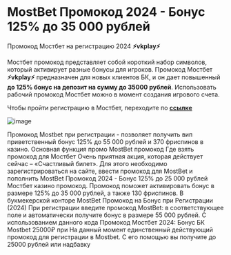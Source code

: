 # MostBet Промокод 2024 - Бонус 125% до 35 000 рублей

Промокод Мостбет на регистрацию 2024 **⚡vkplay⚡**

Мостбет промокод представляет собой короткий набор символов, который активирует разные бонусы для игроков. Промокод Мостбет **⚡vkplay⚡** предназначен для новых клиентов БК, и он дает повышенный **до 125% бонус на депозит на сумму до 35000 рублей**. Использовать рабочий промокод Мостбет можно в момент создания игрового счета.

Чтобы пройти регистрацию в Мостбет, переходите по **[ссылке](https://soclinks.ru/most-bet)**

![image](https://github.com/user-attachments/assets/a0fb0a71-ea14-4640-8103-124c0f176298)


Промокод Mostbet при регистрации -  позволяет получить вип приветственный бонус 125% до 55 000 рублей и 370 фриспинов в казино. Основная функция промо MostBet промокод Где взять промокод для Мостбет Очень приятная акция, которая действует сейчас – «Счастливый билет». Для этого необходимо зарегистрироваться на сайте, ввести промокод для MostBet и пополнить MostBet Промокод 2024 - Бонус 125% до 25 000 рублей Мостбет казино промокод. Промокод поможет активировать бонус в размере 125% до 35 000 рублей, а также 130 фриспинов. В букмекерской конторе MostBet Промокод на Бонус при Регистрации (2024) При регистрации введите промокод MostBet: в соответствующее поле и автоматически получите бонус в размере 55 000 рублей. С использованием данного кода Промокод Мостбет 2024: Бонус БК Mostbet 25000₽ при На данный момент единственный действующий промокод для регистрации в Mostbet. С его помощью вы получите до 25000 рублей или надбавку 
